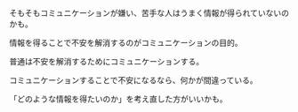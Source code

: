 そもそもコミュニケーションが嫌い、苦手な人はうまく情報が得られていないのかも。

情報を得ることで不安を解消するのがコミュニケーションの目的。

普通は不安を解消するためにコミュニケーションする。

コミュニケーションすることで不安になるなら、何かが間違っている。

「どのような情報を得たいのか」を考え直した方がいいかも。
